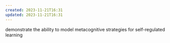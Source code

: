```yaml
---
created: 2023-11-21T16:31
updated: 2023-11-21T16:31
---
```

demonstrate the ability to model metacognitive strategies for self-regulated learning